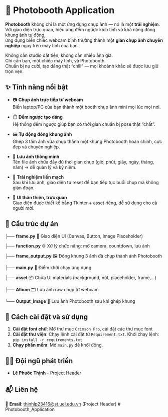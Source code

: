 # 📸 Photobooth Application

**Photobooth** không chỉ là một ứng dụng chụp ảnh — nó là một **trải nghiệm**.  
Với giao diện trực quan, hiệu ứng đếm ngược kịch tính và khả năng đóng khung ảnh tự động,  
ứng dụng biến chiếc webcam bình thường thành một **gian chụp ảnh chuyên nghiệp** ngay trên máy tính của bạn.

Không cần studio đắt tiền, không cần nhiếp ảnh gia.  
Chỉ cần bạn, một chiếc máy tính, và Photobooth.  
Chuẩn bị nụ cười, tạo dáng thật “chill” — mọi khoảnh khắc sẽ được lưu giữ trọn vẹn.

## ✨ Tính năng nổi bật

- 📷 **Chụp ảnh trực tiếp từ webcam**  
  Biến laptop/PC của bạn thành một booth chụp ảnh mini mọi lúc mọi nơi.

- ⏱️ **Đếm ngược tạo dáng**  
  Hệ thống đếm ngược giúp bạn có thời gian chuẩn bị pose thật “chất”.

- 🖼️ **Tự động đóng khung ảnh**  
  Ghép 3 tấm ảnh vừa chụp thành một khung Photobooth hoàn chỉnh, cực đẹp và chuyên nghiệp.

- 💾 **Lưu ảnh thông minh**  
  Tên file ảnh chứa đầy đủ thời gian chụp (giờ, phút, giây, ngày, tháng, năm) → dễ quản lý và kỷ niệm.

- 🔄 **Trải nghiệm liền mạch**  
  Sau khi lưu ảnh, giao diện tự reset để bạn tiếp tục buổi chụp mà không gián đoạn.

- 🎨 **UI thân thiện, trực quan**  
  Giao diện được thiết kế bằng Tkinter + asset riêng, dễ sử dụng cho cả người mới.

## 📂 Cấu trúc dự án

├── **frame.py** 🎨 Giao diện UI (Canvas, Button, Image Placeholder)

├── **function.py** ⚙️ Xử lý chức năng: mở camera, countdown, lưu ảnh

├── **frame_output.py** 🖼️ Đóng khung 3 ảnh đã chụp thành ảnh Photobooth

├── **main.py** 🚀 Điểm khởi chạy ứng dụng

├── **asset** 📦 Chứa UI materials (background, nút, placeholder, frame,…)

├── **Album** 🗂️ Lưu ảnh raw chụp từ webcam

└── **Output_Image** 💾 Lưu ảnh Photobooth sau khi ghép khung

## 📌 Cách cài đặt và sử dụng

1. **Cài đặt font chữ**: Mở thư mục `Crimson Pro`, cài đặt các thư mục font
2. **Cài đặt thư viện**: Chạy lệnh cài đặt từ `Requirement.txt`. Khởi chạy lệnh: `pip install -r requirements.txt`
3. **Chạy phần mềm**: Mở `main.py` để khởi động.

## 👩‍💻 Đội ngũ phát triển

- **Lê Phước Thịnh** - Project Header

## 📬 Liên hệ

📩 **Email**: thinhlp23416@st.uel.edu.vn (Project Header)
#   P h o t o b o o t h _ A p p l i c a t i o n  
 